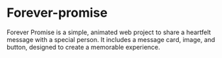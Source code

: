 # Forever-promise
Forever Promise is a simple, animated web project to share a heartfelt message with a special person. It includes a message card, image, and button, designed to create a memorable experience.
